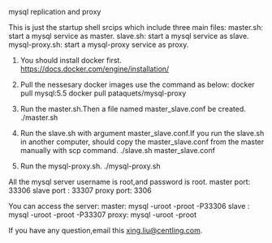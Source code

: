 mysql replication and proxy


This is just the startup shell srcips which include three main files:
master.sh: start a mysql service as master.
slave.sh: start a mysql service as slave.
mysql-proxy.sh: start a mysql-proxy service as proxy.

1. You should install docker first.
https://docs.docker.com/engine/installation/

2. Pull the nessesary docker images use the command as below:
	docker pull mysql:5.5
	docker pull pataquets/mysql-proxy

3. Run the master.sh.Then a file named master_slave.conf be created.
	./master.sh

4. Run the slave.sh with argument master_slave.conf.If you run the slave.sh in another computer,
   should copy the master_slave.conf from the master manually with scp command.
	./slave.sh master_slave.conf

5. Run the mysql-proxy.sh.
	./mysql-proxy.sh

All the mysql server username is root,and password is root.
master port: 33306
slave port : 33307
proxy port: 3306

You can access the server:
master:	mysql -uroot -proot -P33306
slave : mysql -uroot -proot -P33307
proxy:  mysql -uroot -proot 

If you have any question,email this xing.liu@centling.com.

